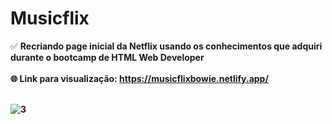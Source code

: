# Musicflix

✅ <b>Recriando page inicial da Netflix usando os conhecimentos que adquiri durante o bootcamp de HTML Web Developer<b/> <br>  
🌐 <b>Link para visualização: https://musicflixbowie.netlify.app/<b/> <br><br>

![3](https://user-images.githubusercontent.com/101338996/189461164-3e336997-db67-4508-b169-4c36d4ede0d6.png)
